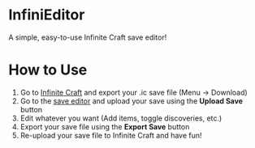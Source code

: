# InfiniEditor
A simple, easy-to-use Infinite Craft save editor!
# How to Use
  1. Go to [Infinite Craft](neal.fun/infinite-craft) and export your .ic save file (Menu -> Download)
  2. Go to the [save editor](example.com) and upload your save using the **Upload Save** button
  3. Edit whatever you want (Add items, toggle discoveries, etc.)
  4. Export your save file using the **Export Save** button
  5. Re-upload your save file to Infinite Craft and have fun!


